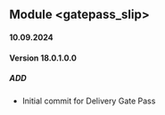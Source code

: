 ## Module <gatepass_slip>

#### 10.09.2024
#### Version 18.0.1.0.0
##### ADD
- Initial commit for Delivery Gate Pass
